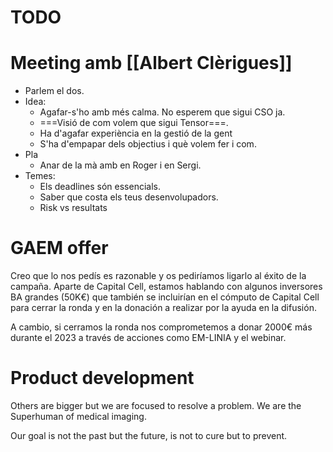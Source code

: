 # TODO


# Meeting amb [[Albert Clèrigues]]
- Parlem el dos. 
- Idea: 
	- Agafar-s'ho amb més calma. No esperem que sigui CSO ja. 
	- ===Visió de com volem que sigui Tensor===. 
	- Ha d'agafar experiència en la gestió de la gent
	- S'ha d'empapar dels objectius i què volem fer i com. 
- Pla
	- Anar de la mà amb en Roger i en Sergi. 
- Temes:
	- Els deadlines són essencials. 
	- Saber que costa els teus desenvolupadors. 
	- Risk vs resultats 

# GAEM offer

Creo que lo nos pedís es razonable y os pediríamos ligarlo al éxito de la campaña. Aparte de Capital Cell, estamos hablando con algunos inversores BA grandes (50K€) que también se incluirían en el cómputo de Capital Cell para cerrar la ronda y en la donación a realizar por la ayuda en la difusión. 

A cambio, si cerramos la ronda nos comprometemos a donar 2000€ más durante el 2023 a través de acciones como EM-LINIA y el webinar. 




# Product development
Others are bigger but we are focused to resolve a problem. We are the Superhuman of medical imaging. 

Our goal is not the past but the future, is not to cure but to prevent. 
